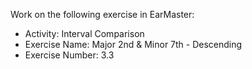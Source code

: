 Work on the following exercise in EarMaster:
- Activity: Interval Comparison
- Exercise Name: Major 2nd & Minor 7th - Descending
- Exercise Number: 3.3
